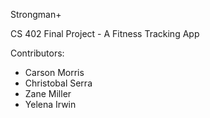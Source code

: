 Strongman+

CS 402 Final Project - A Fitness Tracking App

Contributors:
- Carson Morris
- Christobal Serra
- Zane Miller
- Yelena Irwin